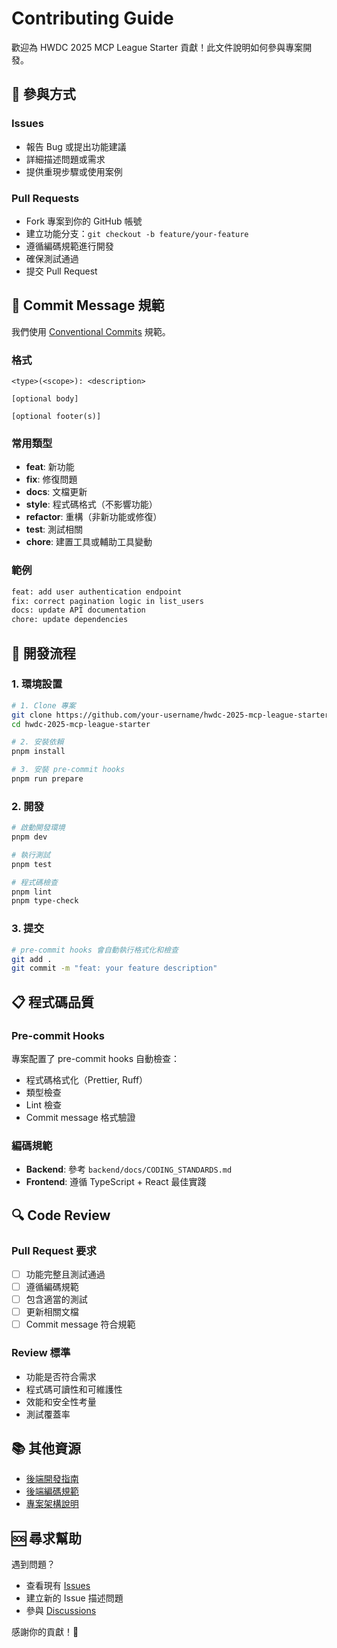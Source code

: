 # Contributing Guide

歡迎為 HWDC 2025 MCP League Starter 貢獻！此文件說明如何參與專案開發。

## 🤝 參與方式

### Issues
- 報告 Bug 或提出功能建議
- 詳細描述問題或需求
- 提供重現步驟或使用案例

### Pull Requests
- Fork 專案到你的 GitHub 帳號
- 建立功能分支：`git checkout -b feature/your-feature`
- 遵循編碼規範進行開發
- 確保測試通過
- 提交 Pull Request

## 📝 Commit Message 規範

我們使用 [Conventional Commits](https://www.conventionalcommits.org/en/v1.0.0/) 規範。

### 格式
```
<type>(<scope>): <description>

[optional body]

[optional footer(s)]
```

### 常用類型
- **feat**: 新功能
- **fix**: 修復問題
- **docs**: 文檔更新
- **style**: 程式碼格式（不影響功能）
- **refactor**: 重構（非新功能或修復）
- **test**: 測試相關
- **chore**: 建置工具或輔助工具變動

### 範例
```bash
feat: add user authentication endpoint
fix: correct pagination logic in list_users
docs: update API documentation
chore: update dependencies
```

## 🔧 開發流程

### 1. 環境設置
```bash
# 1. Clone 專案
git clone https://github.com/your-username/hwdc-2025-mcp-league-starter.git
cd hwdc-2025-mcp-league-starter

# 2. 安裝依賴
pnpm install

# 3. 安裝 pre-commit hooks
pnpm run prepare
```

### 2. 開發
```bash
# 啟動開發環境
pnpm dev

# 執行測試
pnpm test

# 程式碼檢查
pnpm lint
pnpm type-check
```

### 3. 提交
```bash
# pre-commit hooks 會自動執行格式化和檢查
git add .
git commit -m "feat: your feature description"
```

## 📋 程式碼品質

### Pre-commit Hooks
專案配置了 pre-commit hooks 自動檢查：
- 程式碼格式化（Prettier, Ruff）
- 類型檢查
- Lint 檢查
- Commit message 格式驗證

### 編碼規範
- **Backend**: 參考 `backend/docs/CODING_STANDARDS.md`
- **Frontend**: 遵循 TypeScript + React 最佳實踐

## 🔍 Code Review

### Pull Request 要求
- [ ] 功能完整且測試通過
- [ ] 遵循編碼規範
- [ ] 包含適當的測試
- [ ] 更新相關文檔
- [ ] Commit message 符合規範

### Review 標準
- 功能是否符合需求
- 程式碼可讀性和可維護性
- 效能和安全性考量
- 測試覆蓋率

## 📚 其他資源

- [後端開發指南](backend/README.md)
- [後端編碼規範](backend/docs/CODING_STANDARDS.md)
- [專案架構說明](README.md)

## 🆘 尋求幫助

遇到問題？
- 查看現有 [Issues](https://github.com/Mapleeeeeeeeeee/hwdc-2025-mcp-league-starter/issues)
- 建立新的 Issue 描述問題
- 參與 [Discussions](https://github.com/Mapleeeeeeeeeee/hwdc-2025-mcp-league-starter/discussions)

感謝你的貢獻！🎉